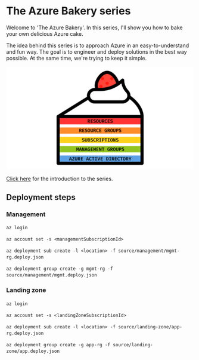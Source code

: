 # The Azure Bakery series

Welcome to 'The Azure Bakery'. In this series, I'll show you how to bake your own delicious Azure cake.

The idea behind this series is to approach Azure in an easy-to-understand and fun way. The goal is to engineer and deploy solutions in the best way possible. At the same time, we're trying to keep it simple.

![An Azure cake](https://github.com/smorenburg/the-azure-bakery-series/blob/main/images/azure-cake.png?raw=true)

[Click here](https://itnext.io/the-azure-bakery-series-introduction-277be6b7cdd3?source=friends_link&sk=5a0f506c63bd47be964728d462ace005 "The Azure Bakery series: Introduction") for the introduction to the series.

## Deployment steps

### Management

`az login`

`az account set -s <managementSubscriptionId>`

`az deployment sub create -l <location> -f source/management/mgmt-rg.deploy.json`

`az deployment group create -g mgmt-rg -f source/management/mgmt.deploy.json`

### Landing zone

`az login`

`az account set -s <landingZoneSubscriptionId>`

`az deployment sub create -l <location> -f source/landing-zone/app-rg.deploy.json`

`az deployment group create -g app-rg -f source/landing-zone/app.deploy.json`
